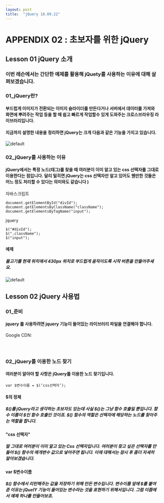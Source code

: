 ```yaml
---
layout: post
title:  "jQuery 18.09.22"
---
```


APPENDIX 02 : 초보자를 위한 jQuery 
=============

Lesson 01 jQuery 소개 
-------------

### 이번 레슨에서는 간단한 예제를 활용해 jQuety를 사용하는 이유에 대해 살펴보겠습니다. 

### 01_jQuery란? 

####  부드럽게 이미지가 전환되는 이미지 슬라이더를 만든다거나 서버에서 데이터를 가져와 화면에 뿌려주는 작업 등을 할 때 쉽고 빠르게 작업할수 있게 도와주는 크로스브라우징 라이브러리입니다.

#### 지금까지 설명한 내용을 정리하면 jQuery는 크게 다음과 같은 기능을 가지고 있습니다. 
![default](https://user-images.githubusercontent.com/42795906/45803883-ac635300-bcf5-11e8-9113-c7255c1ff54b.jpg)


### 02_jQuery를 사용하는 이유

#### jQuery에서는 특정 노드(태그)를 찾을 때 여러분이 이미 알고 있는 css 선택자를 그대로 이용한다는 점입니다. 달리 밀히면 jQuery는 css 선택자만 알고 있어도 웬만한 것들은 어느 정도 처리할 수 있다는 의미와도 같습니다 )

자바스크립트
<pre><code>document.getElementById("divId");
document.getElementsByClassName("className");
document.getElementsByTagName("input");</code></pre>

jquery
<pre><code>$("#divId");
$(".className");
$("input");</code></pre>

#### 예제

#####  물고기를 현재 위치에서 430px 위치로 부드럽게 움직이도록 시작 버튼을 만들어주세요.
![default](https://user-images.githubusercontent.com/42795906/45804493-3a8c0900-bcf7-11e8-8609-724cc82ae579.jpg)


Lesson 02 jQuery 사용법
-------------

### 01_준비

#### jquery 를 사용하려면 jquery 기능이 들어있는 라이브러리 파일을 연결해야 합니다.

Google CDN:
<pre><code><script src="https://ajax.googleapis.com/ajax/libs/jquery/3.3.1/jquery.min.js"></script>
<script>
$(document).ready(function(){
    
});
</script></code></pre>

### 02_jQuery를 이용한 노드 찾기 

####  여러분이 알아야 할 사항은 jQuery를 이용한 노드 찾기입니다. 

<pre><code>var $변수이름 = $(‘css선택자’);</code></pre>

#### $의 정체
##### $()를 jQuery라고 생각하는 초보자도 있는데 사실 $()는 그냥 함수 호출일 뿐입니다. 함수 이름이 $인 함수 호출인 것이죠. $() 힘수의 역할은 선택자에 해당하는 노드를 찾아주는 역할을 합니다.

#### "css 선택자"
##### 말 그대로 여러분이 이미 알고 있는 Css 선택자입니다. 여러분이 찾고 싶은 선택자를 만들어 $() 함수의 매개변수 값으로 넣어주면 됩니다. 이에 대해서는 잠시 후 좀더 자세히 알아보겠습니다. 

#### var $변수이름 
##### $() 함수에서 리턴해주는 값을 저장하기 위해 만든 변수입니다. 변수이름 앞에 $를 붙여준 이유는 jQuelY 기능이 들어있는 변수라는 것을 표현하기 위해서입니다. 그럼 이쯤에서 예제 하나를 만들어보죠. 
 


